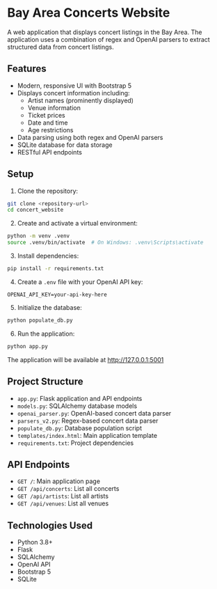 # Bay Area Concerts Website

A web application that displays concert listings in the Bay Area. The application uses a combination of regex and OpenAI parsers to extract structured data from concert listings.

## Features

- Modern, responsive UI with Bootstrap 5
- Displays concert information including:
  - Artist names (prominently displayed)
  - Venue information
  - Ticket prices
  - Date and time
  - Age restrictions
- Data parsing using both regex and OpenAI parsers
- SQLite database for data storage
- RESTful API endpoints

## Setup

1. Clone the repository:
```bash
git clone <repository-url>
cd concert_website
```

2. Create and activate a virtual environment:
```bash
python -m venv .venv
source .venv/bin/activate  # On Windows: .venv\Scripts\activate
```

3. Install dependencies:
```bash
pip install -r requirements.txt
```

4. Create a `.env` file with your OpenAI API key:
```
OPENAI_API_KEY=your-api-key-here
```

5. Initialize the database:
```bash
python populate_db.py
```

6. Run the application:
```bash
python app.py
```

The application will be available at http://127.0.0.1:5001

## Project Structure

- `app.py`: Flask application and API endpoints
- `models.py`: SQLAlchemy database models
- `openai_parser.py`: OpenAI-based concert data parser
- `parsers_v2.py`: Regex-based concert data parser
- `populate_db.py`: Database population script
- `templates/index.html`: Main application template
- `requirements.txt`: Project dependencies

## API Endpoints

- `GET /`: Main application page
- `GET /api/concerts`: List all concerts
- `GET /api/artists`: List all artists
- `GET /api/venues`: List all venues

## Technologies Used

- Python 3.8+
- Flask
- SQLAlchemy
- OpenAI API
- Bootstrap 5
- SQLite 